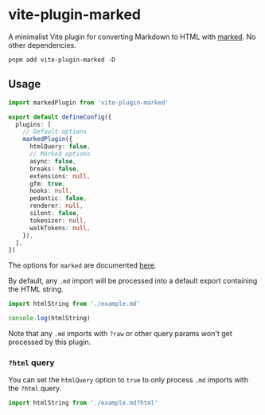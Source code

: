 # vite-plugin-marked

A minimalist Vite plugin for converting Markdown to HTML with [marked](https://github.com/markedjs/marked). No other dependencies.

```
pnpm add vite-plugin-marked -D
```

## Usage

```ts
import markedPlugin from 'vite-plugin-marked'

export default defineConfig({
  plugins: [
    // Default options
    markedPlugin({
      htmlQuery: false,
      // Marked options
      async: false,
      breaks: false,
      extensions: null,
      gfm: true,
      hooks: null,
      pedantic: false,
      renderer: null,
      silent: false,
      tokenizer: null,
      walkTokens: null,
    }),
  ],
})
```

The options for `marked` are documented [here](https://marked.js.org/using_advanced#options).

By default, any `.md` import will be processed into a default export containing the HTML string.

```ts
import htmlString from './example.md'

console.log(htmlString)
```

Note that any `.md` imports with `?raw` or other query params won't get processed by this plugin.

### `?html` query

You can set the `htmlQuery` option to `true` to only process `.md` imports with the `?html` query.

```ts
import htmlString from './example.md?html'
```

